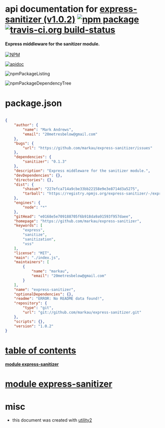 # api documentation for  [express-sanitizer (v1.0.2)](https://github.com/markau/express-sanitizer)  [![npm package](https://img.shields.io/npm/v/npmdoc-express-sanitizer.svg?style=flat-square)](https://www.npmjs.org/package/npmdoc-express-sanitizer) [![travis-ci.org build-status](https://api.travis-ci.org/npmdoc/node-npmdoc-express-sanitizer.svg)](https://travis-ci.org/npmdoc/node-npmdoc-express-sanitizer)
#### Express middleware for the sanitizer module.

[![NPM](https://nodei.co/npm/express-sanitizer.png?downloads=true)](https://www.npmjs.com/package/express-sanitizer)

[![apidoc](https://npmdoc.github.io/node-npmdoc-express-sanitizer/build/screenCapture.buildNpmdoc.browser._2Fhome_2Ftravis_2Fbuild_2Fnpmdoc_2Fnode-npmdoc-express-sanitizer_2Ftmp_2Fbuild_2Fapidoc.html.png)](https://npmdoc.github.io/node-npmdoc-express-sanitizer/build/apidoc.html)

![npmPackageListing](https://npmdoc.github.io/node-npmdoc-express-sanitizer/build/screenCapture.npmPackageListing.svg)

![npmPackageDependencyTree](https://npmdoc.github.io/node-npmdoc-express-sanitizer/build/screenCapture.npmPackageDependencyTree.svg)



# package.json

```json

{
    "author": {
        "name": "Mark Andrews",
        "email": "20metresbelow@gmail.com"
    },
    "bugs": {
        "url": "https://github.com/markau/express-sanitizer/issues"
    },
    "dependencies": {
        "sanitizer": "0.1.3"
    },
    "description": "Express middleware for the sanitizer module.",
    "devDependencies": {},
    "directories": {},
    "dist": {
        "shasum": "227efca714a9cbe33bb22158e9e3e8714d3a5275",
        "tarball": "https://registry.npmjs.org/express-sanitizer/-/express-sanitizer-1.0.2.tgz"
    },
    "engines": {
        "node": "*"
    },
    "gitHead": "e0168e5e709188705f6b918da9a91593f957daee",
    "homepage": "https://github.com/markau/express-sanitizer",
    "keywords": [
        "express",
        "sanitize",
        "sanitization",
        "xss"
    ],
    "license": "MIT",
    "main": "./index.js",
    "maintainers": [
        {
            "name": "markau",
            "email": "20metresbelow@gmail.com"
        }
    ],
    "name": "express-sanitizer",
    "optionalDependencies": {},
    "readme": "ERROR: No README data found!",
    "repository": {
        "type": "git",
        "url": "git://github.com/markau/express-sanitizer.git"
    },
    "scripts": {},
    "version": "1.0.2"
}
```



# <a name="apidoc.tableOfContents"></a>[table of contents](#apidoc.tableOfContents)

#### [module express-sanitizer](#apidoc.module.express-sanitizer)



# <a name="apidoc.module.express-sanitizer"></a>[module express-sanitizer](#apidoc.module.express-sanitizer)



# misc
- this document was created with [utility2](https://github.com/kaizhu256/node-utility2)
